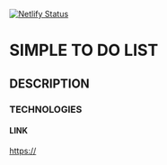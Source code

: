 [![Netlify Status](https://api.netlify.com/api/v1/badges/60407398-b1ec-45e9-9d70-fe7b00ae02c9/deploy-status)](https://app.netlify.com/sites/simplest-todolist/deploys)
# SIMPLE TO DO LIST

## DESCRIPTION

### TECHNOLOGIES

#### LINK

<https://>
